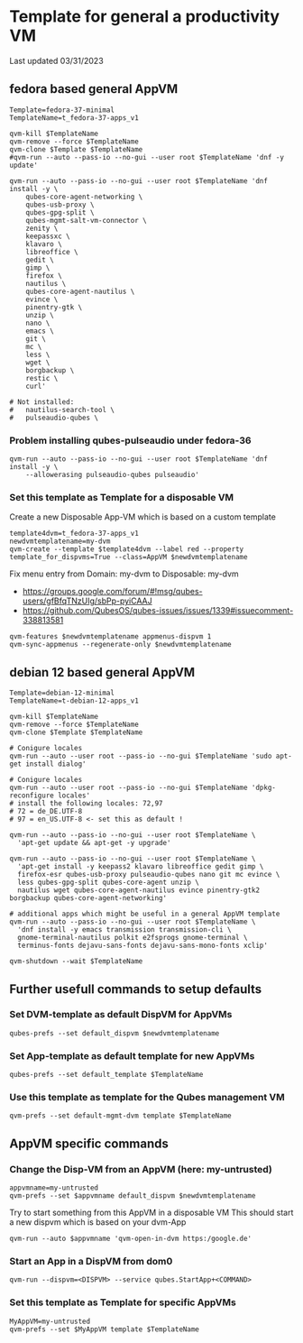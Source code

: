 Template for general a productivity VM
======================================

Last updated 03/31/2023

## fedora based general AppVM
```
Template=fedora-37-minimal
TemplateName=t_fedora-37-apps_v1

qvm-kill $TemplateName
qvm-remove --force $TemplateName
qvm-clone $Template $TemplateName
#qvm-run --auto --pass-io --no-gui --user root $TemplateName 'dnf -y update'
  
qvm-run --auto --pass-io --no-gui --user root $TemplateName 'dnf install -y \
	qubes-core-agent-networking \
	qubes-usb-proxy \
	qubes-gpg-split \
	qubes-mgmt-salt-vm-connector \
	zenity \
	keepassxc \
	klavaro \
	libreoffice \
	gedit \
	gimp \
	firefox \
	nautilus \
	qubes-core-agent-nautilus \
	evince \
	pinentry-gtk \
	unzip \
	nano \
	emacs \
	git \
	mc \
	less \
	wget \
	borgbackup \
	restic \
	curl'

# Not installed:
#	nautilus-search-tool \
#	pulseaudio-qubes \
```

### Problem installing qubes-pulseaudio under fedora-36
```
qvm-run --auto --pass-io --no-gui --user root $TemplateName 'dnf install -y \
	--allowerasing pulseaudio-qubes pulseaudio'
```

### Set this template as Template for a disposable VM
Create a new Disposable App-VM which is based on a custom template
```
template4dvm=t_fedora-37-apps_v1
newdvmtemplatename=my-dvm
qvm-create --template $template4dvm --label red --property template_for_dispvms=True --class=AppVM $newdvmtemplatename
```

Fix menu entry from Domain: my-dvm to Disposable: my-dvm
- https://groups.google.com/forum/#!msg/qubes-users/gfBfqTNzUIg/sbPp-pyiCAAJ
- https://github.com/QubesOS/qubes-issues/issues/1339#issuecomment-338813581
```
qvm-features $newdvmtemplatename appmenus-dispvm 1
qvm-sync-appmenus --regenerate-only $newdvmtemplatename
```
## debian 12 based general AppVM
```
Template=debian-12-minimal
TemplateName=t-debian-12-apps_v1

qvm-kill $TemplateName
qvm-remove --force $TemplateName
qvm-clone $Template $TemplateName

# Conigure locales
qvm-run --auto --user root --pass-io --no-gui $TemplateName 'sudo apt-get install dialog'

# Conigure locales
qvm-run --auto --user root --pass-io --no-gui $TemplateName 'dpkg-reconfigure locales'
# install the following locales: 72,97
# 72 = de_DE.UTF-8
# 97 = en_US.UTF-8 <- set this as default !

qvm-run --auto --pass-io --no-gui --user root $TemplateName \
  'apt-get update && apt-get -y upgrade'

qvm-run --auto --pass-io --no-gui --user root $TemplateName \
  'apt-get install -y keepass2 klavaro libreoffice gedit gimp \
  firefox-esr qubes-usb-proxy pulseaudio-qubes nano git mc evince \
  less qubes-gpg-split qubes-core-agent unzip \
  nautilus wget qubes-core-agent-nautilus evince pinentry-gtk2 borgbackup qubes-core-agent-networking'

# additional apps which might be useful in a general AppVM template
qvm-run --auto --pass-io --no-gui --user root $TemplateName \
  'dnf install -y emacs transmission transmission-cli \
  gnome-terminal-nautilus polkit e2fsprogs gnome-terminal \
  terminus-fonts dejavu-sans-fonts dejavu-sans-mono-fonts xclip'

qvm-shutdown --wait $TemplateName
```
## Further usefull commands to setup defaults

### Set DVM-template as default DispVM for AppVMs
```
qubes-prefs --set default_dispvm $newdvmtemplatename
```
### Set App-template as default template for new AppVMs
```
qubes-prefs --set default_template $TemplateName
```
### Use this template as template for the Qubes management VM
```
qvm-prefs --set default-mgmt-dvm template $TemplateName
```

## AppVM specific commands
### Change the Disp-VM from an AppVM (here: my-untrusted)
```
appvmname=my-untrusted
qvm-prefs --set $appvmname default_dispvm $newdvmtemplatename
```
Try to start something from this AppVM in a disposable VM
This should start a new dispvm which is based on your dvm-App
```
qvm-run --auto $appvmname 'qvm-open-in-dvm https:/google.de'
```

### Start an App in a DispVM from dom0
```
qvm-run --dispvm=<DISPVM> --service qubes.StartApp+<COMMAND>
```

### Set this template as Template for specific AppVMs
```
MyAppVM=my-untrusted
qvm-prefs --set $MyAppVM template $TemplateName
```

